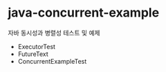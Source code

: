 # java-concurrent-example

자바 동시성과 병렬성 테스트 및 예제

* ExecutorTest
* FutureText
* ConcurrentExampleTest
